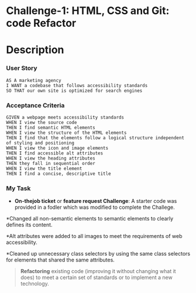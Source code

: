 # Challenge-1: HTML, CSS and Git: code Refactor 

# Description

### User Story

```
AS A marketing agency
I WANT a codebase that follows accessibility standards
SO THAT our own site is optimized for search engines
```

### Acceptance Criteria

```
GIVEN a webpage meets accessibility standards
WHEN I view the source code
THEN I find semantic HTML elements
WHEN I view the structure of the HTML elements
THEN I find that the elements follow a logical structure independent of styling and positioning
WHEN I view the icon and image elements
THEN I find accessible alt attributes
WHEN I view the heading attributes
THEN they fall in sequential order
WHEN I view the title element
THEN I find a concise, descriptive title
```

### My Task 

* **On-thejob ticket** or **feature request Challenge**:
A starter code was provided in a fodler which was modified to complete the Challege. 

*Changed all non-semantic elements to semantic elements to clearly defines its content. 

*Alt attributes were added to all images to meet the requirements of web accessibility. 

*Cleaned up unnecessary class selectors by using the same class selectors for elements that shared the same attributes. 

>**Refactoring** existing code (improving it without changing what it does) to meet a certain set of standards or to implement a new technology. 


